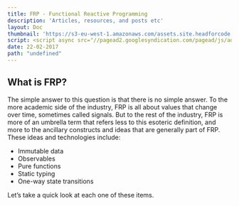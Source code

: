 ```yaml
---
title: FRP - Functional Reactive Programming
description: 'Articles, resources, and posts etc'
layout: Doc
thumbnail: 'https://s3-eu-west-1.amazonaws.com/assets.site.headforcode.com/icons/js.png'
script: <script async src="//pagead2.googlesyndication.com/pagead/js/adsbygoogle.js"></script>
date: 22-02-2017
path: "undefined"
---
```


## What is FRP?
The simple answer to this question is that there is no simple answer. To the more academic side of the industry, FRP is all about values that change over time, sometimes called signals. But to the rest of the industry, FRP is more of an umbrella term that refers less to this esoteric definition, and more to the ancillary constructs and ideas that are generally part of FRP. These ideas and technologies include:

* Immutable data
* Observables
* Pure functions
* Static typing
* One-way state transitions

Let’s take a quick look at each one of these items.